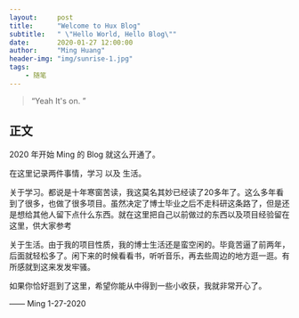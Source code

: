 ```yaml
---
layout:     post
title:      "Welcome to Hux Blog"
subtitle:   " \"Hello World, Hello Blog\""
date:       2020-01-27 12:00:00
author:     "Ming Huang"
header-img: "img/sunrise-1.jpg"
tags:
    - 随笔
---
```


> “Yeah It's on. ”


## 正文

2020 年开始 Ming 的 Blog 就这么开通了。

在这里记录两件事情，学习 以及 生活。

关于学习。都说是十年寒窗苦读，我这莫名其妙已经读了20多年了。这么多年看到了很多，也做了很多项目。虽然决定了博士毕业之后不走科研这条路了，但是还是想给其他人留下点什么东西。就在这里把自己以前做过的东西以及项目经验留在这里，供大家参考

关于生活。由于我的项目性质，我的博士生活还是蛮空闲的。毕竟苦逼了前两年，后面就轻松多了。闲下来的时候看看书，听听音乐，再去些周边的地方逛一逛。有所感就到这来发发牢骚。

如果你恰好逛到了这里，希望你能从中得到一些小收获，我就非常开心了。

—— Ming 1-27-2020
